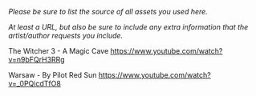 *Please be sure to list the source of all assets you used here.*

*At least a URL, but also be sure to include any extra information that the artist/author requests you include.*

The Witcher 3 - A Magic Cave
https://www.youtube.com/watch?v=n9bFQrH3RRg

Warsaw - By Pilot Red Sun
https://www.youtube.com/watch?v=_0PQicdTfO8
